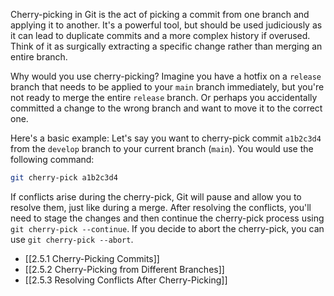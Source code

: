 Cherry-picking in Git is the act of picking a commit from one branch and applying it to another. It's a powerful tool, but should be used judiciously as it can lead to duplicate commits and a more complex history if overused. Think of it as surgically extracting a specific change rather than merging an entire branch.

Why would you use cherry-picking? Imagine you have a hotfix on a `release` branch that needs to be applied to your `main` branch immediately, but you're not ready to merge the entire `release` branch. Or perhaps you accidentally committed a change to the wrong branch and want to move it to the correct one.

Here's a basic example: Let's say you want to cherry-pick commit `a1b2c3d4` from the `develop` branch to your current branch (`main`). You would use the following command:

```bash
git cherry-pick a1b2c3d4
```

If conflicts arise during the cherry-pick, Git will pause and allow you to resolve them, just like during a merge. After resolving the conflicts, you'll need to stage the changes and then continue the cherry-pick process using `git cherry-pick --continue`. If you decide to abort the cherry-pick, you can use `git cherry-pick --abort`.

- [[2.5.1 Cherry-Picking Commits]]
- [[2.5.2 Cherry-Picking from Different Branches]]
- [[2.5.3 Resolving Conflicts After Cherry-Picking]]